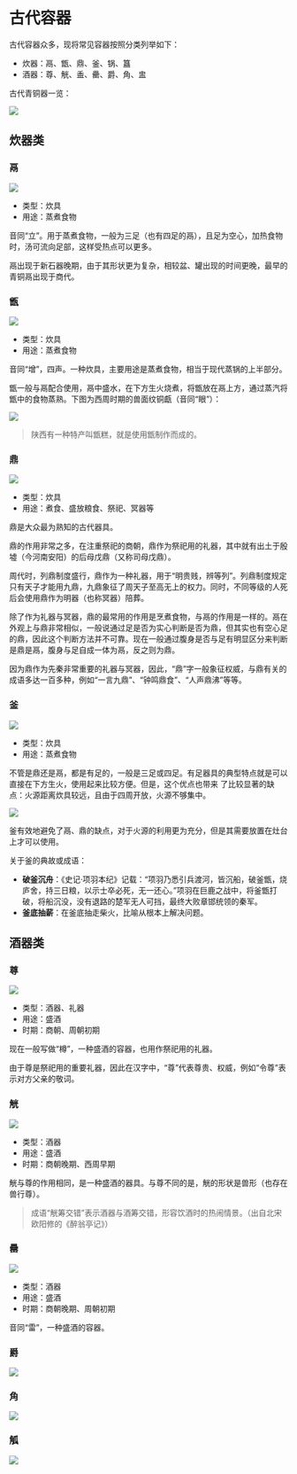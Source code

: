 # 古代容器


古代容器众多，现将常见容器按照分类列举如下：

- 炊器：鬲、甑、鼎、釜、锅、簋
- 酒器：尊、觥、盉、罍、爵、角、盅

古代青铜器一览：

![](https://xpzheng-book.oss-cn-shenzhen.aliyuncs.com/history/%E5%8F%A4%E4%BB%A3%E9%9D%92%E9%93%9C%E5%99%A8.png)

## 炊器类

### 鬲


<img src="https://xpzheng-book.oss-cn-shenzhen.aliyuncs.com/history/1024px-CMOC_Treasures_of_Ancient_China_exhibit_-_bronze_li.jpg" class="h-[300px]">

- 类型：炊具
- 用途：蒸煮食物

音同“立”。用于蒸煮食物，一般为三足（也有四足的鬲），且足为空心，加热食物时，汤可流向足部，这样受热点可以更多。

鬲出现于新石器晚期，由于其形状更为复杂，相较盆、罐出现的时间更晚，最早的青铜鬲出现于商代。


### 甑

![](https://xpzheng-book.oss-cn-shenzhen.aliyuncs.com/history/%E8%A5%BF%E5%91%A8_%E9%9D%92%E9%8A%85%E7%94%91-Part_of_a_Steamer_%28Zeng%29_MET_DP151385.jpg)

- 类型：炊具
- 用途：蒸煮食物


音同“增”，四声。一种炊具，主要用途是蒸煮食物，相当于现代蒸锅的上半部分。

甑一般与鬲配合使用，鬲中盛水，在下方生火烧煮，将甑放在鬲上方，通过蒸汽将甑中的食物蒸熟。下图为西周时期的兽面纹铜甗（音同“眼”）：

<img src="https://xpzheng-book.oss-cn-shenzhen.aliyuncs.com/history/Bronze_Yan_with_Animal-mask_Motif.jpg" class="h-[300px]">

> 陕西有一种特产叫甑糕，就是使用甑制作而成的。


### 鼎

<img src="https://xpzheng-book.oss-cn-shenzhen.aliyuncs.com/history/%E5%8F%B8%E6%AF%8D%E6%88%8A%E9%BC%8E.jpg" class="h-[500px]">

- 类型：炊具
- 用途：煮食、盛放粮食、祭祀、冥器等

鼎是大众最为熟知的古代器具。

鼎的作用非常之多，在注重祭祀的商朝，鼎作为祭祀用的礼器，其中就有出土于殷墟（今河南安阳）的后母戊鼎（又称司母戊鼎）。

周代时，列鼎制度盛行，鼎作为一种礼器，用于“明贵贱，辨等列”。列鼎制度规定只有天子才能用九鼎，九鼎象征了周天子至高无上的权力。同时，不同等级的人死后会使用鼎作为明器（也称冥器）陪葬。

除了作为礼器与冥器，鼎的最常用的作用是烹煮食物，与鬲的作用是一样的。鬲在外观上与鼎非常相似，一般说通过足是否为实心判断是否为鼎，但其实也有空心足的鼎，因此这个判断方法并不可靠。现在一般通过腹身是否与足有明显区分来判断是鼎是鬲，腹身与足自成一体为鬲，反之则为鼎。

因为鼎作为先秦非常重要的礼器与冥器，因此，“鼎”字一般象征权威，与鼎有关的成语多达一百多种，例如“一言九鼎”、“钟鸣鼎食”、“人声鼎沸”等等。

### 釜

<img src="https://xpzheng-book.oss-cn-shenzhen.aliyuncs.com/history/2560px-Zhejiang_Sheng_Bowuguan_2014.09.28_10-11-59.jpg" class="h-[300px]">

- 类型：炊具
- 用途：蒸煮食物

不管是鼎还是鬲，都是有足的，一般是三足或四足。有足器具的典型特点就是可以直接在下方生火，使用起来比较方便。但是，这个优点也带来
了比较显著的缺点：火源距离炊具较远，且由于四周开放，火源不够集中。

<img src="https://xpzheng-book.oss-cn-shenzhen.aliyuncs.com/history/Yanzhou_Museum_2015.08.13_15-23-11.jpg" class="h-[300px]">


釜有效地避免了鬲、鼎的缺点，对于火源的利用更为充分，但是其需要放置在灶台上才可以使用。

关于釜的典故或成语：

- **破釜沉舟**：《史记·项羽本纪》记载：“项羽乃悉引兵渡河，皆沉船，破釜甑，烧庐舍，持三日粮，以示士卒必死，无一还心。”项羽在巨鹿之战中，将釜甑打破，将船沉没，没有退路的楚军无人可挡，最终大败章邯统领的秦军。
- **釜底抽薪**：在釜底抽走柴火，比喻从根本上解决问题。

## 酒器类

### 尊

<img src="https://xpzheng-book.oss-cn-shenzhen.aliyuncs.com/history/%E5%B0%8A.jpeg" class="h-[300px]">

- 类型：酒器、礼器
- 用途：盛酒
- 时期：商朝、周朝初期

现在一般写做“樽”，一种盛酒的容器，也用作祭祀用的礼器。

由于尊是祭祀用的重要礼器，因此在汉字中，“尊”代表尊贵、权威，例如“令尊”表示对方父亲的敬词。

### 觥

<img src="https://xpzheng-book.oss-cn-shenzhen.aliyuncs.com/history/%E8%A7%A5.jpg" class="h-[300px]">

- 类型：酒器
- 用途：盛酒
- 时期：商朝晚期、西周早期

觥与尊的作用相同，是一种盛酒的器具。与尊不同的是，觥的形状是兽形（也存在兽行尊）。

> 成语“觥筹交错”表示酒器与酒筹交错，形容饮酒时的热闹情景。（出自北宋欧阳修的《醉翁亭记》）

### 罍

<img src="https://xpzheng-book.oss-cn-shenzhen.aliyuncs.com/history/%E7%BD%8D.jpg" class="h-[400px]">

- 类型：酒器
- 用途：盛酒
- 时期：商朝晚期、周朝初期

音同“雷”，一种盛酒的容器。

### 爵

<img src="https://xpzheng-book.oss-cn-shenzhen.aliyuncs.com/history/%E7%88%B5.jpeg" class="h-[400px]">

### 角

<img src="https://xpzheng-book.oss-cn-shenzhen.aliyuncs.com/history/1280px-%E8%A5%BF%E5%91%A8%E2%80%9C%E7%88%B6%E4%B8%81%E2%80%9D%E6%9C%89%E7%9B%96%E9%93%9C%E8%A7%921.jpg" class="h-[400px]">


### 觚

<img src="https://xpzheng-book.oss-cn-shenzhen.aliyuncs.com/history/%E8%A7%9A.jpg" class="h-[400px]">
